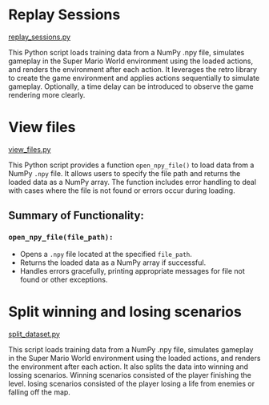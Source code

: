 # Replay Sessions

[replay_sessions.py](https://github.com/BryanAnderson2019/dissertation/blob/main/Project/Player_Inputs/Scripts/View_or_Replay_Files/replay_sessions.py)

This Python script loads training data from a NumPy .npy file, simulates gameplay in the Super Mario World environment using the loaded actions, and renders the environment after each action. It leverages the retro library to create the game environment and applies actions sequentially to simulate gameplay. Optionally, a time delay can be introduced to observe the game rendering more clearly.

# View files

[view_files.py](https://github.com/BryanAnderson2019/dissertation/blob/main/Project/Player_Inputs/Scripts/View_or_Replay_Files/view_files.py)

This Python script provides a function `open_npy_file()` to load data from a NumPy `.npy` file. It allows users to specify the file path and returns the loaded data as a NumPy array. The function includes error handling to deal with cases where the file is not found or errors occur during loading.

## Summary of Functionality:

### `open_npy_file(file_path):`
- Opens a `.npy` file located at the specified `file_path`.
- Returns the loaded data as a NumPy array if successful.
- Handles errors gracefully, printing appropriate messages for file not found or other exceptions.

# Split winning and losing scenarios

[split_dataset.py](https://github.com/BryanAnderson2019/dissertation/blob/main/Project/Player_Inputs/Scripts/View_or_Replay_Files/split_dataset.py)

This script loads training data from a NumPy .npy file, simulates gameplay in the Super Mario World environment using the loaded actions, and renders the environment after each action. It also splits the data into winning and lossing scenarios. Winning scenarios consisted of the player finishing the level. losing scenarios consisted of the player losing a life from enemies or falling off the map.



